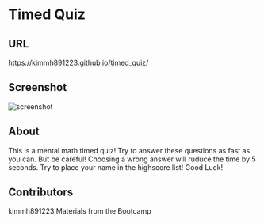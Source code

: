 # Timed Quiz
## URL
https://kimmh891223.github.io/timed_quiz/
## Screenshot
![screenshot](https://user-images.githubusercontent.com/125617951/229041388-fdc3458f-fde6-4751-a57f-44b704c2ed28.jpg)
## About
This is a mental math timed quiz! Try to answer these questions as fast as you can. But be careful! Choosing a wrong answer will ruduce the time by 5 seconds. Try to place your name in the highscore list! Good Luck!

## Contributors
kimmh891223
Materials from the Bootcamp
